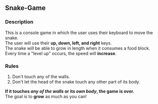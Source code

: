 ## Snake-Game
### Description
This is a console game in which the user uses their keyboard to move the snake. \
The user will use their **up, down, left, and right** keys. \
The snake will be able to grow in length when it consumes a food block. 
Every time a "level up" occurs, the speed will **increase**. 

### Rules
1. Don't touch any of the walls. 
2. Don't let the head of the snake touch any other part of its body. 

**If it touches _any of the walls_ or its _own body_, the game is over.**  \
The goal is to **grow** as much as you can!
